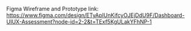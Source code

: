 Figma Wireframe and Prototype link: https://www.figma.com/design/ETyApIUnKifcyOJEjDdU9F/Dashboard-UIUX-Assessment?node-id=2-2&t=TExf5KgULakYFhNP-1

